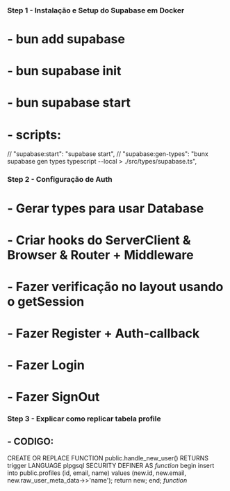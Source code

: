 ### Step 1 - Instalação e Setup do Supabase em Docker

# - bun add supabase

# - bun supabase init

# - bun supabase start

# - scripts:

// "supabase:start": "supabase start", // "supabase:gen-types": "bunx supabase gen types typescript --local > ./src/types/supabase.ts",

### Step 2 - Configuração de Auth

# - Gerar types para usar Database

# - Criar hooks do ServerClient & Browser & Router + Middleware

# - Fazer verificação no layout usando o getSession

# - Fazer Register + Auth-callback

# - Fazer Login

# - Fazer SignOut

### Step 3 - Explicar como replicar tabela profile

## - CODIGO:

CREATE OR REPLACE FUNCTION public.handle_new_user() RETURNS trigger LANGUAGE plpgsql SECURITY DEFINER AS $function$ begin insert into public.profiles (id, email, name) values (new.id, new.email, new.raw_user_meta_data->>'name'); return new; end; $function$
